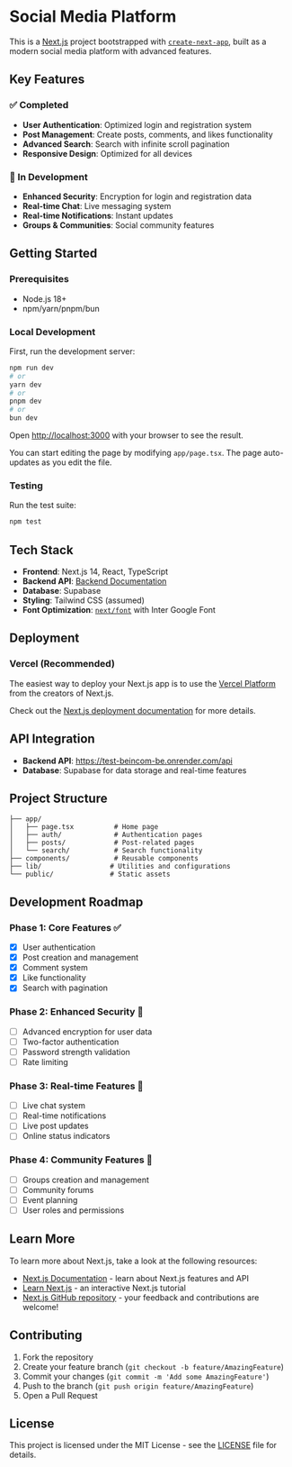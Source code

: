 # Social Media Platform

This is a [Next.js](https://nextjs.org/) project bootstrapped with [`create-next-app`](https://github.com/vercel/next.js/tree/canary/packages/create-next-app), built as a modern social media platform with advanced features.

## Key Features

### ✅ Completed
- **User Authentication**: Optimized login and registration system
- **Post Management**: Create posts, comments, and likes functionality
- **Advanced Search**: Search with infinite scroll pagination
- **Responsive Design**: Optimized for all devices

### 🔧 In Development
- **Enhanced Security**: Encryption for login and registration data
- **Real-time Chat**: Live messaging system
- **Real-time Notifications**: Instant updates
- **Groups & Communities**: Social community features

## Getting Started

### Prerequisites
- Node.js 18+ 
- npm/yarn/pnpm/bun

### Local Development

First, run the development server:

```bash
npm run dev
# or
yarn dev
# or
pnpm dev
# or
bun dev
```

Open [http://localhost:3000](http://localhost:3000) with your browser to see the result.

You can start editing the page by modifying `app/page.tsx`. The page auto-updates as you edit the file.

### Testing

Run the test suite:

```bash
npm test
```

## Tech Stack

- **Frontend**: Next.js 14, React, TypeScript
- **Backend API**: [Backend Documentation](https://test-beincom-be.onrender.com/api)
- **Database**: Supabase
- **Styling**: Tailwind CSS (assumed)
- **Font Optimization**: [`next/font`](https://nextjs.org/docs/basic-features/font-optimization) with Inter Google Font

## Deployment

### Vercel (Recommended)
The easiest way to deploy your Next.js app is to use the [Vercel Platform](https://vercel.com/new?utm_medium=default-template&filter=next.js&utm_source=create-next-app&utm_campaign=create-next-app-readme) from the creators of Next.js.

Check out the [Next.js deployment documentation](https://nextjs.org/docs/deployment) for more details.

## API Integration

- **Backend API**: https://test-beincom-be.onrender.com/api
- **Database**: Supabase for data storage and real-time features

## Project Structure

```
├── app/
│   ├── page.tsx          # Home page
│   ├── auth/             # Authentication pages
│   ├── posts/            # Post-related pages
│   └── search/           # Search functionality
├── components/           # Reusable components
├── lib/                 # Utilities and configurations
└── public/              # Static assets
```

## Development Roadmap

### Phase 1: Core Features ✅
- [x] User authentication
- [x] Post creation and management
- [x] Comment system
- [x] Like functionality
- [x] Search with pagination

### Phase 2: Enhanced Security 🔧
- [ ] Advanced encryption for user data
- [ ] Two-factor authentication
- [ ] Password strength validation
- [ ] Rate limiting

### Phase 3: Real-time Features 🔧
- [ ] Live chat system
- [ ] Real-time notifications
- [ ] Live post updates
- [ ] Online status indicators

### Phase 4: Community Features 🔧
- [ ] Groups creation and management
- [ ] Community forums
- [ ] Event planning
- [ ] User roles and permissions

## Learn More

To learn more about Next.js, take a look at the following resources:

- [Next.js Documentation](https://nextjs.org/docs) - learn about Next.js features and API
- [Learn Next.js](https://nextjs.org/learn) - an interactive Next.js tutorial
- [Next.js GitHub repository](https://github.com/vercel/next.js/) - your feedback and contributions are welcome!

## Contributing

1. Fork the repository
2. Create your feature branch (`git checkout -b feature/AmazingFeature`)
3. Commit your changes (`git commit -m 'Add some AmazingFeature'`)
4. Push to the branch (`git push origin feature/AmazingFeature`)
5. Open a Pull Request

## License

This project is licensed under the MIT License - see the [LICENSE](LICENSE) file for details.